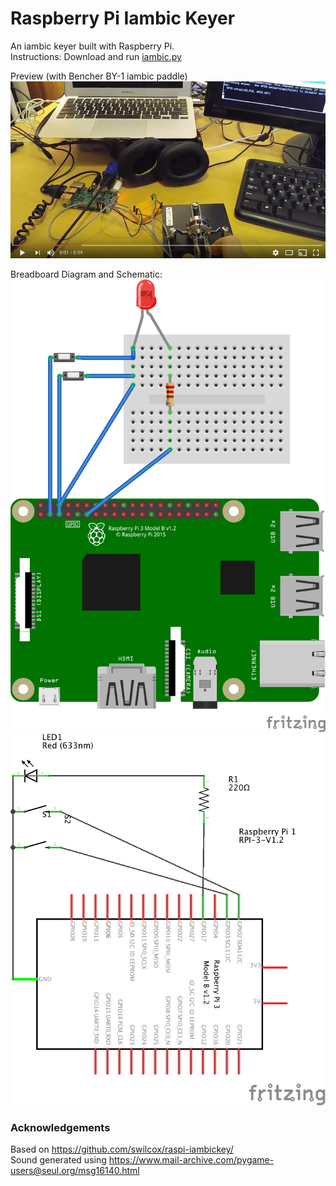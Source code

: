 # Raspberry Pi Iambic Keyer
An iambic keyer built with Raspberry Pi.<br>
Instructions: Download and run <a href="iambic.py">iambic.py</a>

Preview (with Bencher BY-1 iambic paddle)
<a href="https://www.youtube.com/watch?v=miPkEkxtGj0">
  <img src="https://github.com/BenjiJack/iambic/blob/master/preview.png">
</a>

Breadboard Diagram and Schematic:
<img src="https://github.com/BenjiJack/iambic/blob/master/diagram_bb.png">
<img src="https://github.com/BenjiJack/iambic/blob/master/diagram_schem.png">

### Acknowledgements
Based on https://github.com/swilcox/raspi-iambickey/ <br>
Sound generated using https://www.mail-archive.com/pygame-users@seul.org/msg16140.html
